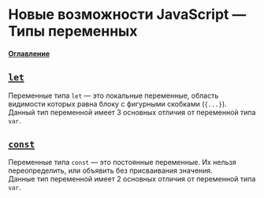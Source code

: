 # Новые возможности JavaScript — Типы переменных

#### [Оглавление](../../README.md)

## [`let`](./let/README.md)
Переменные типа `let` — это локальные переменные, область видимости которых равна
блоку с фигурными скобками (`{...}`).  
Данный тип переменной имеет 3 основных отличия от переменной типа `var`.

## [`const`](./const/README.md)
Переменные типа `const` — это постоянные переменные. Их нельзя переопределить, или
объявить без присваивания значения.  
Данные тип переменной имеет 2 основных отличия от переменной типа `var`.
